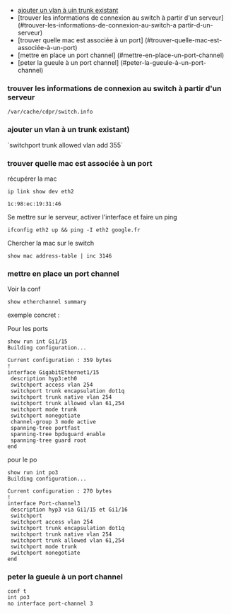* [ajouter un vlan à uin trunk existant](#ajouter-un-vlan-a-un-trunk-existant)
* [trouver les informations de connexion au switch à partir d'un serveur](#trouver-les-informations-de-connexion-au-switch-a partir-d-un-serveur)
* [trouver quelle mac est associée à un port] (#trouver-quelle-mac-est-associée-à-un-port) 
* [mettre en place un port channel] (#mettre-en-place-un-port-channel)
* [peter la gueule à un port channel] (#peter-la-gueule-à-un-port-channel)

### trouver les informations de connexion au switch à partir d'un serveur

`/var/cache/cdpr/switch.info`


### ajouter un vlan à un trunk existant)

`switchport trunk allowed vlan add 355̀


### trouver quelle mac est associée à un port

récupérer la mac 
```
ip link show dev eth2

1c:98:ec:19:31:46

```

Se mettre sur le serveur, activer l'interface et faire un ping
```
ifconfig eth2 up && ping -I eth2 google.fr
```
Chercher la mac sur le switch
```
show mac address-table | inc 3146
```

### mettre en place un port channel

Voir la conf 
```
show etherchannel summary
```

exemple concret :

Pour les ports
```
show run int Gi1/15
Building configuration...

Current configuration : 359 bytes
!
interface GigabitEthernet1/15
 description hyp3:eth0
 switchport access vlan 254
 switchport trunk encapsulation dot1q
 switchport trunk native vlan 254
 switchport trunk allowed vlan 61,254
 switchport mode trunk
 switchport nonegotiate
 channel-group 3 mode active
 spanning-tree portfast
 spanning-tree bpduguard enable
 spanning-tree guard root
end
```

pour le po
```
show run int po3
Building configuration...

Current configuration : 270 bytes
!
interface Port-channel3
 description hyp3 via Gi1/15 et Gi1/16
 switchport
 switchport access vlan 254
 switchport trunk encapsulation dot1q
 switchport trunk native vlan 254
 switchport trunk allowed vlan 61,254
 switchport mode trunk
 switchport nonegotiate
end
```

### peter la gueule à un port channel

```
conf t 
int po3
no interface port-channel 3
```
